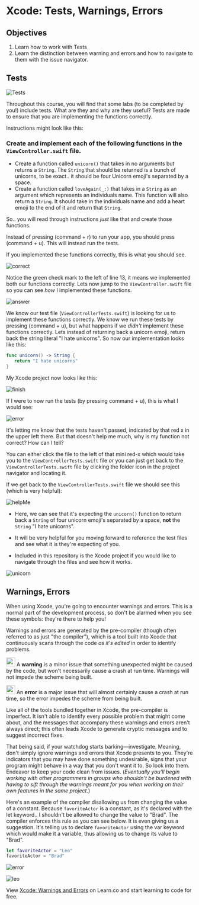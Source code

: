 # Xcode: Tests, Warnings, Errors

## Objectives

1. Learn how to work with Tests
2. Learn the distinction between warning and errors and how to navigate to them with the issue navigator.


## Tests

![Tests](http://i.imgur.com/RZHIJ1E.png)

Throughout this course, you will find that some labs (to be completed by you!) include tests. What are they and why are they useful? Tests are made to ensure that you are implementing the functions correctly.

Instructions might look like this:

### Create and implement each of the following functions in the `ViewController.swift` file.

* Create a function called `unicorn()` that takes in no arguments but returns a `String`. The `String` that should be returned is a bunch of unicorns, to be exact.. it should be four Unicorn emoji's separated by a space.
* Create a function called `loveAgain(_:)` that takes in a `String` as an argument which represents an individuals name. This function will also return a `String`. It should take in the individuals name and add  a heart emoji to the end of it and return that `String`.

So.. you will read through instructions *just* like that and create those functions.

Instead of pressing (command + r) to run your app, you should press (command + u). This will instead run the tests.

If you implemented these functions correctly, this is what you should see.

![correct](http://i.imgur.com/FTD5mnr.png)

Notice the green check mark to the left of line 13, it means we implemented both our functions correctly. Lets now jump to the `ViewController.swift` file so you can see *how* I implemented these functions.

![answer](http://i.imgur.com/D8CLzDF.png)

We know our test file (`ViewControllerTests.swift`) is looking for us to implement these functions correctly. We know we run these tests by pressing (command + u), but what happens if we *didn't* implement these functions correctly. Lets instead of returning back a unicorn emoji, return back the string literal "I hate unicorns". So now our implementation looks like this:

```swift
func unicorn() -> String {       
   return "I hate unicorns"
}
```

My Xcode project now looks like this:

![finish](http://i.imgur.com/kU06Da5.png)

If I were to now run the tests (by pressing command + u), this is what I would see:

![error](http://i.imgur.com/Dja6ttE.png)

It's letting me know that the tests haven't passed, indicated by that red x in the upper left there. But that doesn't help me much, why is my function not correct? How can I tell?

You can either click the file to the left of that mini red-x which would take you to the `ViewControllerTests.swift` file *or* you can just get back to the `ViewControllerTests.swift` file by clicking the folder icon in the project navigator and locating it.

If we get back to the `ViewControllerTests.swift` file we should see this (which is very helpful):

![helpMe](http://i.imgur.com/NsNFpJ2.png)

* Here, we can see that it's expecting the `unicorn()` function to return back a `String` of four unicorn emoji's separated by a space, **not** the `String` "I hate unicorns". 

* It will be very helpful for you moving forward to reference the test files and see what it is they're expecting of you.

* Included in this repository is the Xcode project if you would like to navigate through the files and see how it works.

![unicorn](https://media.giphy.com/media/YkuzftfzdoPOE/giphy.gif)

## Warnings, Errors

When using Xcode, you're going to encounter warnings and errors. This is a normal part of the development process, so don't be alarmed when you see these symbols: they're there to help you!

Warnings and errors are generated by the pre-compiler (though often referred to as just "the compiler"), which is a tool built into Xcode that continuously scans through the code *as it's edited* in order to identify problems.

<img src="https://curriculum-content.s3.amazonaws.com/ios/ios-objc-fundamentals-unit/xcode_warning_icon.png" width=24> A **warning** is a minor issue that something unexpected might be caused by the code, but won't necessarily cause a crash at run time. Warnings will not impede the scheme being built.

<img src="https://curriculum-content.s3.amazonaws.com/ios/ios-objc-fundamentals-unit/xcode_error_icon.png" width=24> An **error** is a major issue that will almost certainly cause a crash at run time, so the error impedes the scheme from being built.

Like all of the tools bundled together in Xcode, the pre-compiler is imperfect. It isn't able to identify every possible problem that might come about, and the messages that accompany these warnings and errors aren't always direct; this often leads Xcode to generate cryptic messages and to suggest incorrect fixes.

That being said, if your watchdog starts barking—investigate. Meaning, don't simply ignore warnings and errors that Xcode presents to you. They're indicators that you may have done something undesirable, signs that your program might behave in a way that you don't want it to. So look into them. Endeavor to keep your code clean from issues. (*Eventually you'll begin working with other programmers in groups who shouldn't be burdened with having to sift through the warnings meant for you when working on their own features in the same project.*)

Here's an example of the compiler disallowing us from changing the value of a constant. Because `favoriteActor` is a constant, as it's declared with the let keyword.. I shouldn't be allowed to change the value to "Brad". The compiler enforces this rule as you can see below. It is even giving us a suggestion. It's telling us to declare `favoriteActor` using the var keyword which would make it a variable, thus allowing us to change its value to "Brad".

```swift
let favoriteActor = "Leo"
favoriteActor = "Brad"
```

![error](http://i.imgur.com/j92uUdB.png)

![leo](https://media.giphy.com/media/fjOrZCZMZdbK8/giphy.gif)



<p data-visibility='hidden'>View <a href='https://learn.co/lessons/objc-xcode-warnings-errors' title='Xcode: Warnings and Errors'>Xcode: Warnings and Errors</a> on Learn.co and start learning to code for free.</p>
